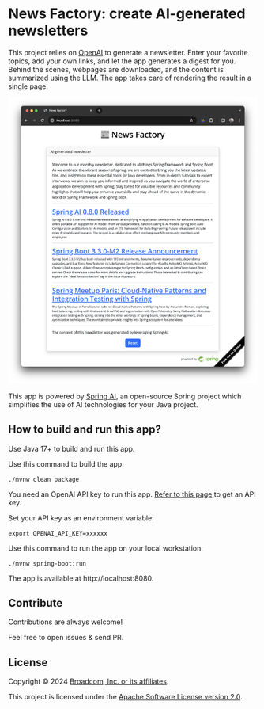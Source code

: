 # News Factory: create AI-generated newsletters

This project relies on [OpenAI](https://openai.com/) to generate a newsletter.
Enter your favorite topics, add your own links, and let the app generates a digest
for you. Behind the scenes, webpages are downloaded, and the content is summarized
using the LLM. The app takes care of rendering the result in a single page.

![Screenshot of the application](app.png)

This app is powered by [Spring AI](https://spring.io/projects/spring-ai),
an open-source Spring project which simplifies the use of AI technologies for your
Java project.

## How to build and run this app?

Use Java 17+ to build and run this app. 

Use this command to build the app:

```shell
./mvnw clean package
```

You need an OpenAI API key to run this app.
[Refer to this page](https://help.openai.com/en/articles/4936850-where-do-i-find-my-openai-api-key)
to get an API key.

Set your API key as an environment variable:

```shell
export OPENAI_API_KEY=xxxxxx
```

Use this command to run the app on your local workstation:

```shell
./mvnw spring-boot:run
```

The app is available at http://localhost:8080.

## Contribute

Contributions are always welcome!

Feel free to open issues & send PR.

## License

Copyright &copy; 2024 [Broadcom, Inc. or its affiliates](https://vmware.com).

This project is licensed under the [Apache Software License version 2.0](https://www.apache.org/licenses/LICENSE-2.0).
